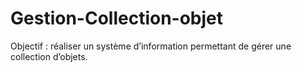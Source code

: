 # Gestion-Collection-objet
Objectif : réaliser un système d’information permettant de gérer une collection d’objets.
